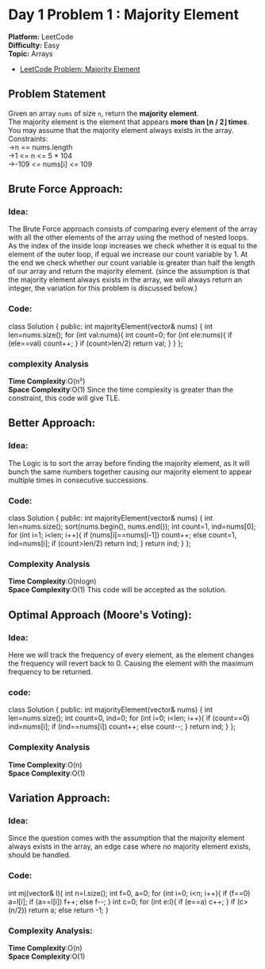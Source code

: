 # Day 1 Problem 1 : Majority Element  
**Platform:** LeetCode  
**Difficulty:** Easy  
**Topic:** Arrays 
- [LeetCode Problem: Majority Element](https://leetcode.com/problems/majority-element/description/)

##  Problem Statement  
Given an array `nums` of size `n`, return the **majority element**.  
The majority element is the element that appears **more than ⌊n / 2⌋ times**.  
You may assume that the majority element always exists in the array.  
Constraints:  
->n == nums.length  
->1 <= n <= 5 * 104  
->-109 <= nums[i] <= 109

## Brute Force Approach:
### Idea: 
The Brute Force approach consists of comparing every element of the array with all the other elements of the array using the method of nested loops. As the index of the inside loop increases we check whether it is equal to the element of the outer loop, if equal we increase our count variable by 1. At the end we check whether our count variable is greater than half the length of our array and return the majority element.
(since the assumption is that the majority element always exists in the array, we will always return an integer, the variation for this problem is discussed below.)

### Code:
class Solution {
public:
    int majorityElement(vector<int>& nums) {
        int len=nums.size();
        for (int val:nums){
            int count=0;
            for (int ele:nums){
                if (ele==val) count++;
            }
            if (count>len/2) return val;
        }
    }
};

### complexity Analysis
**Time Complexity**:O(n²)  
**Space Complexity**:O(1)
Since the time complexity is greater than the constraint, this code will give TLE.

## Better Approach:

### Idea:  
The Logic is to sort the array before finding the majority element, as it will bunch the same numbers together causing our majority element to appear multiple times in consecutive successions.

### Code:
class Solution {
public:
    int majorityElement(vector<int>& nums) {
        int len=nums.size();
        sort(nums.begin(), nums.end());
        int count=1, ind=nums[0];
        for (int i=1; i<len; i++){
            if (nums[i]==nums[i-1]) count++;
            else count=1, ind=nums[i];
            if (count>len/2) return ind;
        }
        return ind;
    }
};

### Complexity Analysis
**Time Complexity**:O(nlogn)  
**Space Complexity**:O(1)
This code will be accepted as the solution.

## Optimal Approach (Moore's Voting):

### Idea:
Here we will track the frequency of every element, as the element changes the frequency will revert back to 0. Causing the element with the maximum frequency to be returned.

### code:
class Solution {
public:
    int majorityElement(vector<int>& nums) {
        int len=nums.size();
        int count=0, ind=0;
        for (int i=0; i<len; i++){
            if (count==0) ind=nums[i];
            if (ind==nums[i]) count++;
            else count--;
        }
        return ind;
    }
};

### Complexity Analysis
**Time Complexity**:O(n)  
**Space Complexity**:O(1)

## Variation Approach:

### Idea:
Since the question comes with the assumption that the majority element always exists in the array, an edge case where no majority element exists, should be handled.

### Code:
int mj(vector<int>& l){
    int n=l.size();
    int f=0, a=0;
    for (int i=0; i<n; i++){
        if (f==0) a=l[i];
        if (a==l[i]) f++;
        else f--;
    }
    int c=0;
    for (int e:l){
        if (e==a) c++;
    }
    if (c>(n/2)) return a;
    else return -1;
}

### Complexity Analysis:
**Time Complexity**:O(n)  
**Space Complexity**:O(1)







